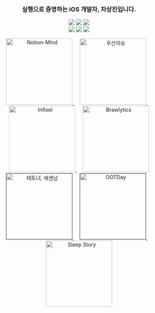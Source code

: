 <h3 align="center">
실행으로 증명하는 iOS 개발자, 차상진입니다.
</h3>
  
<p align="center">
<!-- <img src="https://img.shields.io/badge/Swift-F05138?style=flat-square&logo=Swift&logoColor=white"/></a> -->
<!-- <img src="https://img.shields.io/badge/iOS-000000?style=flat-square&logo=iOS&logoColor=white"/></a> -->
  <img src="https://img.shields.io/badge/SwiftUI-F05138?style=flat-square&logo=Swift&logoColor=white"/></a>
  <img src="https://img.shields.io/badge/UIKit-FFFFFF?style=flat-square&logo=Swift&logoColor=orange"/></a>
  <img src="https://img.shields.io/badge/RxSwift-FF4CB3?style=flat-square&logo=reactivex&logoColor=pink"/></a>
<br>
<img src="https://img.shields.io/badge/Xcode-147EFB?style=flat-square&logo=Xcode&logoColor=white"/></a>
<img src="https://img.shields.io/badge/Figma-A259FF?style=flat-square&logo=Figma&logoColor=white"/></a>
<img src="https://img.shields.io/badge/Notion-000000?style=flat-square&logo=Notion&logoColor=white"/></a>

</p>


<!--
[Top language by commit](http://github-profile-summary-cards.vercel.app/api/cards/most-commit-language?username=SsangG77&theme=tokyonight)
![Top language by repo](http://github-profile-summary-cards.vercel.app/api/cards/repos-per-language?username=SsangG77&theme=tokyonight)

[![Jeasung's github stats](https://github-readme-stats.vercel.app/api?username=SsangG77)](https://github.com/anuraghazra/github-readme-stats)
-->



<p align="center">
  <a href="https://apps.apple.com/us/app/notion-mind/id6744064353">
    <img alt="Notion-Mind" src="https://github.com/user-attachments/assets/a2ed0791-1f11-47c1-b131-e38339431954" width="180">
  </a>
  &nbsp;&nbsp;&nbsp;
  <a href="https://apps.apple.com/kr/app/%EC%9A%B0%EC%82%B0-%EC%9D%B4%EC%8A%88/id6741426996">
    <img alt="우산이슈" src="https://github.com/user-attachments/assets/1070355f-ca46-4dff-805f-99a2ce5297ce" width="180">
  </a>
  &nbsp;&nbsp;&nbsp;
  <a href="https://apps.apple.com/kr/app/infixel/id6711351058">
    <img alt="Infixel" src="https://github.com/user-attachments/assets/60212de4-bded-4965-a597-0e525a26ad23" width="180">
  </a>
  &nbsp;&nbsp;&nbsp;
  <a href="https://apps.apple.com/kr/app/brawlytics/id6739213360">
    <img alt="Brawlytics" src="https://github.com/user-attachments/assets/4057723e-97bb-44f6-8dac-38e4e95f4d81" width="180">
  </a>
  
<br>
  
  <a href="">
    <img alt="테토녀, 에겐남" src="https://github.com/user-attachments/assets/2f4605af-6d01-4723-8b04-dd49519b07f5" width="180">
  </a>
  &nbsp;&nbsp;&nbsp;
  <a href="">
    <img alt="OOTDay" src="https://github.com/user-attachments/assets/684d1b42-53b5-4fa2-901a-97fff2c8a2c4" width="180">
  </a>
  &nbsp;&nbsp;&nbsp;
  <a href="https://apps.apple.com/kr/app/sleepstory/id6740916561">
    <img alt="Sleep Story" src="https://github.com/user-attachments/assets/533f71d3-74b2-4cf0-b55d-85c7194f6253" width="180">
  </a>
</p>





